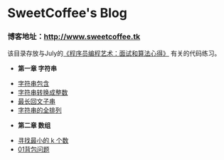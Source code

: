 # SweetCoffee's Blog

### 博客地址：http://www.sweetcoffee.tk

该目录存放与July的[《程序员编程艺术：面试和算法心得》](https://github.com/julycoding/The-Art-Of-Programming-By-July/tree/master/ebook/zh)
有关的代码练习。
* **第一章  字符串**
 - [字符串包含](StringContain.cpp)
 - [字符串转换成整数](StrToInt.cpp)
 - [最长回文子串](LongestPalindromeSubStr.cpp)
 - [字符串的全排列](../../排列组合/ComAndPerm.c)
* **第二章  数组**
 - [寻找最小的 k 个数](TopK.cpp)
 - [01背包问题](../../动态规划/01BackPack.cpp)
 